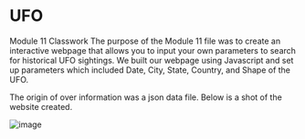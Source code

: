# UFO
Module 11 Classwork
The purpose of the Module 11 file was to create an interactive webpage that allows you to input your own parameters to search for historical UFO sightings.  We built our webpage using Javascript and set up parameters which included Date, City, State, Country, and Shape of the UFO.

The origin of over information was a json data file.  Below is a shot of the website created.

![image](https://user-images.githubusercontent.com/94090046/160949979-acb538a5-a6af-4a64-a35f-6c8808574b68.png)
